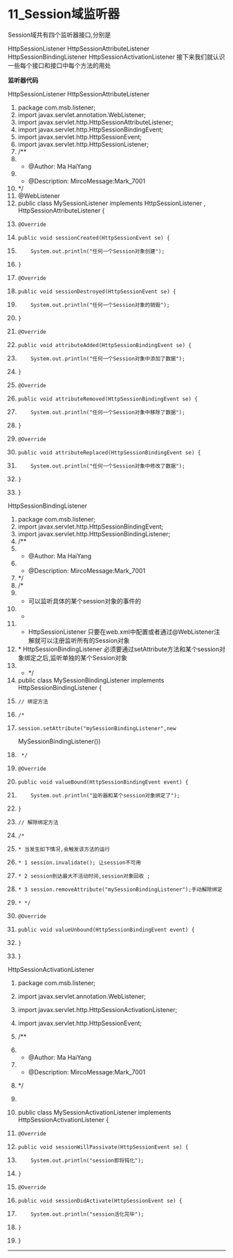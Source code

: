 ﻿
# 11_Session域监听器






Session域共有四个监听器接口,分别是 

HttpSessionListener
HttpSessionAttributeListener
HttpSessionBindingListener
HttpSessionActivationListener
接下来我们就认识一些每个接口和接口中每个方法的用处 

**监听器代码** 

HttpSessionListener
HttpSessionAttributeListener 

1.  package com.msb.listener;
2.  import javax.servlet.annotation.WebListener;
3.  import javax.servlet.http.HttpSessionAttributeListener;
4.  import javax.servlet.http.HttpSessionBindingEvent;
5.  import javax.servlet.http.HttpSessionEvent;
6.  import javax.servlet.http.HttpSessionListener;
7.  /**
8.   * @Author: Ma HaiYang
9.   * @Description: MircoMessage:Mark_7001
10.  */
11. @WebListener
12. public class MySessionListener implements HttpSessionListener ,
    HttpSessionAttributeListener {
13.     @Override
14.     public void sessionCreated(HttpSessionEvent se) {
15.         System.out.println("任何一个Session对象创建");
16.     }
17.     @Override
18.     public void sessionDestroyed(HttpSessionEvent se) {
19.         System.out.println("任何一个Session对象的销毁");
20.     }
21.     @Override
22.     public void attributeAdded(HttpSessionBindingEvent se) {
23.         System.out.println("任何一个Session对象中添加了数据");
24.     }
25.     @Override
26.     public void attributeRemoved(HttpSessionBindingEvent se) {
27.         System.out.println("任何一个Session对象中移除了数据");
28.     }
29.     @Override
30.     public void attributeReplaced(HttpSessionBindingEvent se) {
31.         System.out.println("任何一个Session对象中修改了数据");
32.     }
33. }

 

HttpSessionBindingListener 







1.  package com.msb.listener;
2.  import javax.servlet.http.HttpSessionBindingEvent;
3.  import javax.servlet.http.HttpSessionBindingListener;
4.  /**
5.   * @Author: Ma HaiYang
6.   * @Description: MircoMessage:Mark_7001
7.   */
8.  /*
9.  * 可以监听具体的某个session对象的事件的
10. *
11. * HttpSessionListener 只要在web.xml中配置或者通过@WebListener注解就可以注册监听所有的Session对象
12. \* HttpSessionBindingListener
    必须要通过setAttribute方法和某个session对象绑定之后,监听单独的某个Session对象
13. * */
14. public class MySessionBindingListener implements HttpSessionBindingListener
    {
15.     // 绑定方法
16.     /*
17.     session.setAttribute("mySessionBindingListener",new
    MySessionBindingListener())
18.      */
19.     @Override
20.     public void valueBound(HttpSessionBindingEvent event) {
21.         System.out.println("监听器和某个session对象绑定了");
22.     }
23.     // 解除绑定方法
24.     /*
25.     * 当发生如下情况,会触发该方法的运行
26.     * 1 session.invalidate(); 让session不可用
27.     * 2 session到达最大不活动时间,session对象回收 ;
28.     * 3 session.removeAttribute("mySessionBindingListener");手动解除绑定
29.     * */
30.     @Override
31.     public void valueUnbound(HttpSessionBindingEvent event) {
32.     }
33. }

 




HttpSessionActivationListener 




1.  package com.msb.listener;
2.  import javax.servlet.annotation.WebListener;
3.  import javax.servlet.http.HttpSessionActivationListener;
4.  import javax.servlet.http.HttpSessionEvent;
5.  /**
6.   * @Author: Ma HaiYang
7.   * @Description: MircoMessage:Mark_7001
8.   */
9.  
    
10. public class MySessionActivationListener implements
    HttpSessionActivationListener {
11.     @Override
12.     public void sessionWillPassivate(HttpSessionEvent se) {
13.         System.out.println("session即将钝化");
14.     }
15.     @Override
16.     public void sessionDidActivate(HttpSessionEvent se) {
17.         System.out.println("session活化完毕");
18.     }
19. }

 






------------------------------------------------------------

